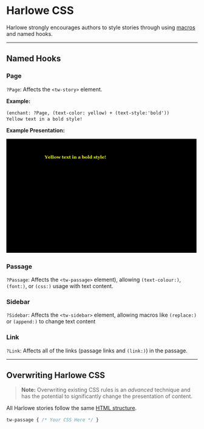 # Harlowe CSS

Harlowe strongly encourages authors to style stories through using [macros](https://twine2.neocities.org/#markup_macro) and named hooks.

---

## Named Hooks

### Page

`?Page`: Affects the `<tw-story>` element.

**Example:**

```twee
(enchant: ?Page, (text-color: yellow) + (text-style:'bold'))
Yellow text in a bold style!
```

**Example Presentation:**

![Harlowe ?Page](./images/harlowe-page.png "Harlowe ?Page")

### Passage

`?Passage`: Affects the `<tw-passage>` element), allowing `(text-colour:)`, `(font:)`, or `(css:)` usage with text content.

### Sidebar

`?Sidebar`: Affects the `<tw-sidebar>` element, allowing macros like `(replace:)` or `(append:)` to change text content

### Link

`?Link`: Affects all of the links (passage links and `(link:)`) in the passage.

---

## Overwriting Harlowe CSS

> **Note:** Overwriting existing CSS rules is an *advanced* technique and has the potential to significantly change the presentation of content.

All Harlowe stories follow the same [HTML structure](../../html/storyformats/harlowe.md#harlowe-html).

```css
tw-passage { /* Your CSS Here */ }
```
